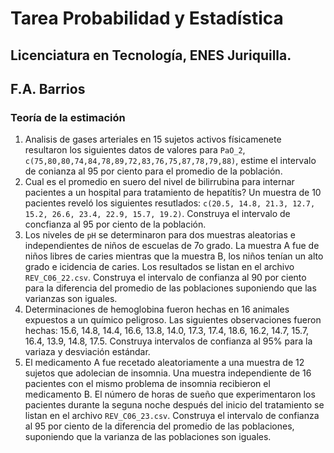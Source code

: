 # Tarea Probabilidad y Estadística  
## Licenciatura en Tecnología, ENES Juriquilla.  
## F.A. Barrios  
### Teoría de la estimación

1. Analisis de gases arteriales en 15 sujetos activos físicamenete resultaron los siguientes datos de valores para `PaO_2`,  `c(75,80,80,74,84,78,89,72,83,76,75,87,78,79,88)`, estime el intervalo de conianza al 95 por ciento para el promedio de la población.
2. Cual es el promedio en suero del nivel de bilirrubina para internar pacientes a un hospital para tratamiento de hepatítis? Un muestra de 10 pacientes reveló los siguientes resutlados: `c(20.5, 14.8, 21.3, 12.7, 15.2, 26.6, 23.4, 22.9, 15.7, 19.2)`. Construya el intervalo de concfianza al 95 por ciento de la población.
3. Los niveles de `pH` se determinaron para dos muestras aleatorias e independientes de niños de escuelas de 7o grado. La muestra A fue de niños libres de caries mientras que la muestra B, los niños tenían un alto grado e icidencia de caries. Los resultados se listan en el archivo `REV_C06_22.csv`. Construya el intervalo de confianza al 90 por ciento para la diferencia del promedio de las poblaciones suponiendo que las varianzas son iguales.
4. Determinaciones de hemoglobina fueron hechas en 16 animales expuestos a un químico peligroso. Las siguientes observaciones fueron hechas: 15.6, 14.8, 14.4, 16.6, 13.8, 14.0, 17.3, 17.4, 18.6, 16.2, 14.7, 15.7, 16.4, 13.9, 14.8, 17.5. Construya intervalos de confianza al 95% para la variaza y desviación estándar. 
5. El medicamento A fue recetado aleatoriamente a una muestra de 12 sujetos que adolecian de insomnia. Una muestra independiente de 16 pacientes con el mismo problema de insomnia recibieron el medicamento B.  El número de horas de sueño que experimentaron los pacientes durante la seguna noche después del inicio del tratamiento se listan en el archivo `REV_C06_23.csv`. Construya el intervalo de confianza al 95 por ciento de la diferencia del promedio de las poblaciones, suponiendo que la varianza de las poblaciones son iguales.
